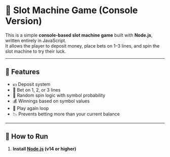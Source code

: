 # 🎰 Slot Machine Game (Console Version)

This is a simple **console-based slot machine game** built with **Node.js**, written entirely in JavaScript.  
It allows the player to deposit money, place bets on 1–3 lines, and spin the slot machine to try their luck.

---

## 🧠 Features

- 💵 Deposit system
- 🎯 Bet on 1, 2, or 3 lines
- 🎲 Random spin logic with symbol probability
- 💰 Winnings based on symbol values
- 🔁 Play again loop
- 📉 Prevents betting more than your current balance

---

## 🔧 How to Run

1. **Install [Node.js](https://nodejs.org/) (v14 or higher)**
